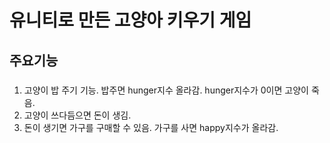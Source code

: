 # 유니티로 만든 고양아 키우기 게임
## 주요기능 
### 
1. 고양이 밥 주기 기능. 밥주면 hunger지수 올라감. hunger지수가 0이면 고양이 죽음.
2. 고양이 쓰다듬으면 돈이 생김.
3. 돈이 생기면 가구를 구매할 수 있음. 가구를 사면 happy지수가 올라감. 
